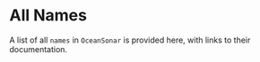 # All Names

A list of all `names` in `OceanSonar` is provided here,
with links to their documentation.

```@index
```
